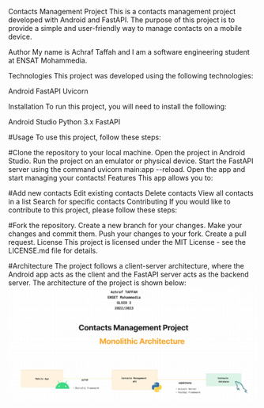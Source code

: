 Contacts Management Project
This is a contacts management project developed with Android and FastAPI. The purpose of this project is to provide a simple and user-friendly way to manage contacts on a mobile device.

Author
My name is Achraf Taffah and I am a software engineering student at ENSAT Mohammedia.

Technologies
This project was developed using the following technologies:

Android
FastAPI
Uvicorn

Installation
To run this project, you will need to install the following:

Android Studio
Python 3.x
FastAPI


#Usage
To use this project, follow these steps:

#Clone the repository to your local machine.
    Open the project in Android Studio.
    Run the project on an emulator or physical device.
    Start the FastAPI server using the command uvicorn main:app --reload.
    Open the app and start managing your contacts!
    Features
    This app allows you to:

#Add new contacts
Edit existing contacts
Delete contacts
View all contacts in a list
Search for specific contacts
Contributing
If you would like to contribute to this project, please follow these steps:

#Fork the repository.
Create a new branch for your changes.
Make your changes and commit them.
Push your changes to your fork.
Create a pull request.
License
This project is licensed under the MIT License - see the LICENSE.md file for details.

#Architecture
The project follows a client-server architecture, where the Android app acts as the client and the FastAPI server acts as the backend server. The architecture of the project is shown below:
![Image description](Architecture.jpg)
